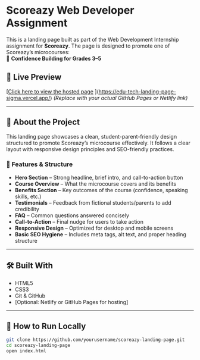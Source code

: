 # Scoreazy Web Developer Assignment

This is a landing page built as part of the Web Development Internship assignment for **Scoreazy**. The page is designed to promote one of Scoreazy’s microcourses:  
🎯 **Confidence Building for Grades 3–5**

## 🚀 Live Preview
[[Click here to view the hosted page](https://yourusername.github.io/scoreazy-landing-page/)  ](https://edu-tech-landing-page-sigma.vercel.app/)
*(Replace with your actual GitHub Pages or Netlify link)*

---

## 🧠 About the Project

This landing page showcases a clean, student-parent-friendly design structured to promote Scoreazy’s microcourse effectively. It follows a clear layout with responsive design principles and SEO-friendly practices.

### 🔧 Features & Structure

- **Hero Section** – Strong headline, brief intro, and call-to-action button  
- **Course Overview** – What the microcourse covers and its benefits  
- **Benefits Section** – Key outcomes of the course (confidence, speaking skills, etc.)  
- **Testimonials** – Feedback from fictional students/parents to add credibility  
- **FAQ** – Common questions answered concisely  
- **Call-to-Action** – Final nudge for users to take action  
- **Responsive Design** – Optimized for desktop and mobile screens  
- **Basic SEO Hygiene** – Includes meta tags, alt text, and proper heading structure

---

## 🛠️ Built With

- HTML5  
- CSS3  
- Git & GitHub  
- [Optional: Netlify or GitHub Pages for hosting]

---

## 📁 How to Run Locally

```bash
git clone https://github.com/yourusername/scoreazy-landing-page.git
cd scoreazy-landing-page
open index.html
